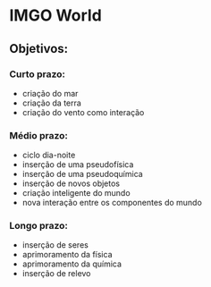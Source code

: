 # IMGO World

## Objetivos:

### Curto prazo:
* criação do mar
* criação da terra
* criação do vento como interação

### Médio prazo:
* ciclo dia-noite
* inserção de uma pseudofísica
* inserção de uma pseudoquímica
* inserção de novos objetos
* criação inteligente do mundo
* nova interação entre os componentes do mundo

### Longo prazo:
* inserção de seres
* aprimoramento da física
* aprimoramento da química
* inserção de relevo
